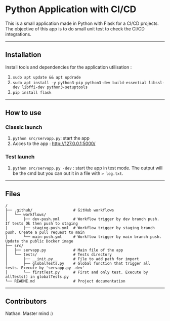 # Python Application with CI/CD

This is a small application made in Python with Flask for a CI/CD projects. The objective of this app is to do small unit test to check the CI/CD integrations.

---
## Installation
Install tools and dependencies for the application utilisation :
1. `sudo apt update && apt updrade`
2. `sudo apt install -y python3-pip python3-dev build-essential libssl-dev libffi-dev python3-setuptools`
3. `pip install flask`

---
## How to use
### Classic launch
1. `python src/servapp.py`: start the app
2. Acces to the app : http://127.0.0.1:5000/

### Test launch
1. `python src/servapp.py -dev` : start the app in test mode. The output will be the cmd but you can out it in a file with `> log.txt`.

---
## Files
```shell
/
├── .github/                  # GitHub workflows
│   └── workflows/
│       ├── dev-push.yml      # Workflow trigger by dev branch push. If tests Ok then push to staging
│       ├── staging-push.yml  # Workflow trigger by staging branch push. Create a pull request to main
│       └── main-push.yml     # Workflow trigger by main branch push. Update the public Docker image
├── src/
│   ├── servapp.py            # Main file of the app
│   └── tests/                # Tests directory
│       ├── __init.py__       # File to add path for import
│       ├── globalTests.py    # Global function that trigger all tests. Execute by 'servapp.py -dev'
│       └── firstTest.py      # First and only test. Execute by allTests() in globalTests.py
└── README.md                 # Project documentation
```

---
## Contributors

Nathan: Master mind :)